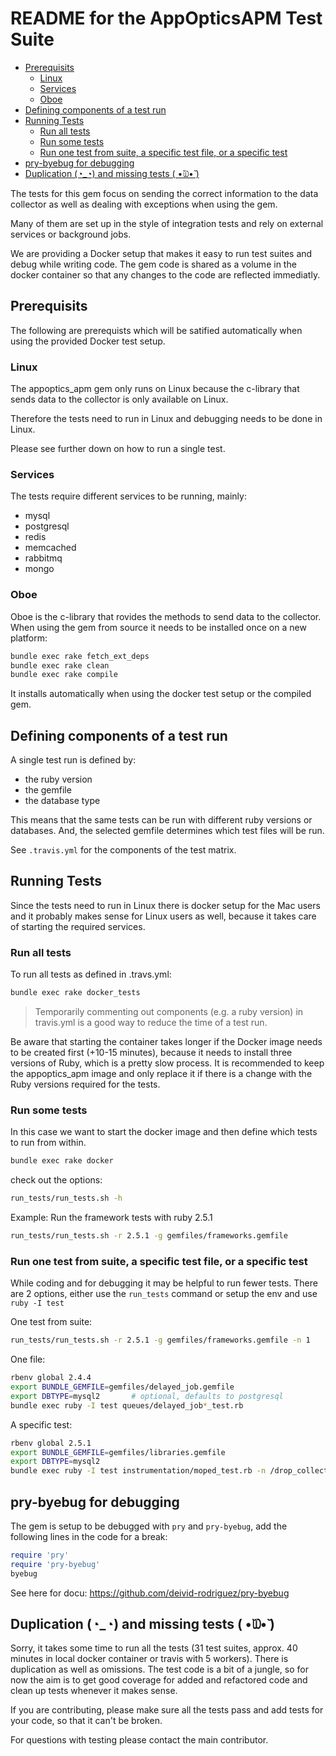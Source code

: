 # README for the AppOpticsAPM Test Suite

  * [Prerequisits](#prerequisits)
    * [Linux](#linux)
    * [Services](#services)
    * [Oboe](#oboe)
  * [Defining components of a test run](#defining-components-of-a-test-run)
  * [Running Tests](#running-tests)
    * [Run all tests](#run-all-tests)
    * [Run some tests](#run-some-tests)
    * [Run one test from suite, a specific test file, or a specific test](#run-one-test-from-suite,-a-specific-test-file,-or-a-specific-test)
  * [pry-byebug for debugging](#pry-byebug-for-debugging)
  * [Duplication (◔_◔) and missing tests ( •̆௰•̆ )](#duplication-(◔_◔)-and-missing-tests-(-•̆௰•̆-))
  
The tests for this gem focus on sending the correct information
to the data collector as well as dealing with exceptions when 
using the gem.

Many of them are set up in the style of integration tests and rely
on external services or background jobs.

We are providing a Docker setup that makes it easy to run test suites 
and debug while writing code. The gem code is shared as a volume in the 
docker container so that any changes to the code are reflected 
immediatly.
 
## Prerequisits

The following are prerequists which will be satified automatically when
using the provided Docker test setup.

### Linux
The appoptics_apm gem only runs on Linux because the c-library that 
sends data to the collector is only available on Linux.

Therefore the tests need to run in Linux and debugging needs to be
done in Linux. 

Please see further down on how to run a single test.

### Services
The tests require different services to be running, mainly:
* mysql
* postgresql
* redis
* memcached
* rabbitmq
* mongo

### Oboe
Oboe is the c-library that rovides the methods to send data to 
the collector.
When using the gem from source it needs to be installed once on a 
new platform:
```bash
bundle exec rake fetch_ext_deps
bundle exec rake clean
bundle exec rake compile 
```
It installs automatically when using the docker test setup or the compiled gem.

## Defining components of a test run
A single test run is defined by: 
* the ruby version
* the gemfile
* the database type

This means that the same tests can be run with different ruby versions 
or databases. And, the selected gemfile determines which test files will be run.

See `.travis.yml` for the components of the test matrix.

## Running Tests
Since the tests need to run in Linux there is docker setup for 
the Mac users and it probably makes sense for Linux users as well,
because it takes care of starting the required services.

### Run all tests
To run all tests as defined in .travs.yml:
```bash
bundle exec rake docker_tests
```
>Temporarily commenting out components (e.g. a ruby version) in travis.yml 
is a good way to reduce the time of a test run.

Be aware that starting the container takes longer if the Docker image needs to be created first 
(+10-15 minutes), because it needs to install three versions of Ruby, which is a pretty 
slow process. It is recommended to keep the appoptics_apm image and only replace 
it if there is a change with the Ruby versions required for the tests. 
 
### Run some tests
In this case we want to start the docker image and then define 
which tests to run from within.
```bash
bundle exec rake docker
```

check out the options:
```bash
run_tests/run_tests.sh -h 
```

Example: Run the framework tests with ruby 2.5.1 
```bash
run_tests/run_tests.sh -r 2.5.1 -g gemfiles/frameworks.gemfile
```

### Run one test from suite, a specific test file, or a specific test
While coding and for debugging it may be helpful to run fewer tests.
There are 2 options, either use the `run_tests` command or setup the 
env and use `ruby -I test`

One test from suite:
```bash
run_tests/run_tests.sh -r 2.5.1 -g gemfiles/frameworks.gemfile -n 1
```

One file:
```bash
rbenv global 2.4.4
export BUNDLE_GEMFILE=gemfiles/delayed_job.gemfile
export DBTYPE=mysql2       # optional, defaults to postgresql
bundle exec ruby -I test queues/delayed_job*_test.rb
```

A specific test:
```bash
rbenv global 2.5.1
export BUNDLE_GEMFILE=gemfiles/libraries.gemfile
export DBTYPE=mysql2
bundle exec ruby -I test instrumentation/moped_test.rb -n /drop_collection/
```

## pry-byebug for debugging

The gem is setup to be debugged with `pry` and `pry-byebug`, add the following lines in the code for a break:
```ruby
require 'pry'
require 'pry-byebug'
byebug
```
See here for docu: https://github.com/deivid-rodriguez/pry-byebug

## Duplication (◔_◔) and missing tests ( •̆௰•̆ )
Sorry, it takes some time to run all the tests (31 test suites, approx. 40  
minutes in local docker container or travis with 5 workers). There is 
duplication as well as omissions. The test code is a bit of a jungle, so 
for now the aim is to get good coverage for added and refactored code and 
clean up tests whenever it makes sense.

If you are contributing, please make sure all the tests pass and add 
tests for your code, so that it can't be broken.

For questions with testing please contact the main contributor.